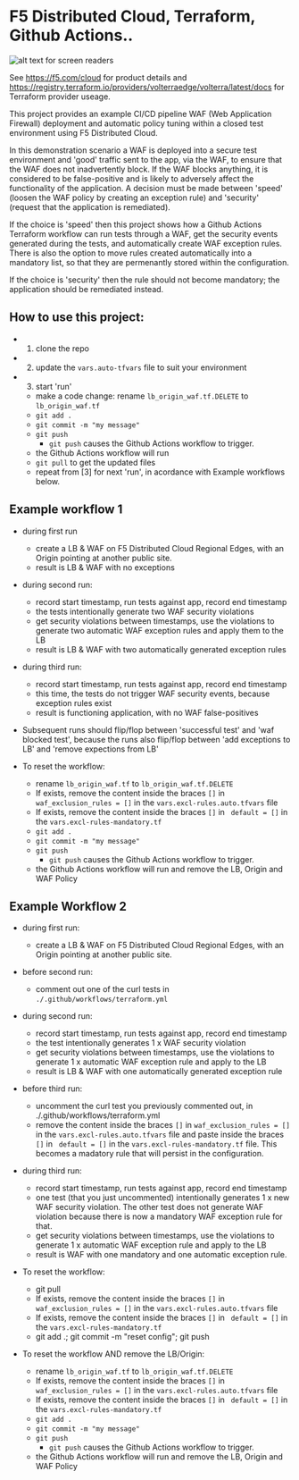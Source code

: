 # F5 Distributed Cloud, Terraform, Github Actions..

![alt text for screen readers](/images/xc-to-public-ip.png "Logical diagram of F5 Distributed Cloud test scenario")

See https://f5.com/cloud for product details and https://registry.terraform.io/providers/volterraedge/volterra/latest/docs for Terraform provider useage.

This project provides an example CI/CD pipeline WAF (Web Application Firewall) deployment and automatic policy tuning within a closed test environment using F5 Distributed Cloud.  

In this demonstration scenario a WAF is deployed into a secure test environment and 'good' traffic sent to the app, via the WAF, to ensure that the WAF does not inadvertently block.  If the WAF blocks anything, it is considered to be false-positive and is likely to adversely affect the functionality of the application. A decision must be made between 'speed' (loosen the WAF policy by creating an exception rule) and 'security' (request that the application is remediated).

If the choice is 'speed' then this project shows how a Github Actions Terraform workflow can run tests through a WAF, get the security events generated during the tests, and automatically create WAF exception rules.  There is also the option to move rules created automatically into a mandatory list, so that they are permenantly stored within the configuration. 

If the choice is 'security' then the rule should not become mandatory; the application should be remediated instead.

## How to use this project:

- 1. clone the repo
- 2. update the `vars.auto-tfvars` file to suit your environment
- 3. start 'run'
    - make a code change: rename `lb_origin_waf.tf.DELETE` to `lb_origin_waf.tf`
    - `git add .`
    - `git commit -m "my message"`
    - `git push`   
        - `git push` causes the Github Actions workflow to trigger.
    - the Github Actions workflow will run
    - `git pull` to get the updated files
    - repeat from [3] for next 'run', in acordance with Example workflows below.

## Example workflow 1

- during first run
    - create a LB & WAF on F5 Distributed Cloud Regional Edges, with an Origin pointing at another public site.
    - result is LB & WAF with no exceptions

- during second run:
    - record start timestamp, run tests against app, record end timestamp
    - the tests intentionally generate two WAF security violations
    - get security violations between timestamps, use the violations to generate two automatic WAF exception rules and apply them to the LB
    - result is LB & WAF with two automatically generated exception rules

- during third run:
    - record start timestamp, run tests against app, record end timestamp
    - this time, the tests do not trigger WAF security events, because exception rules exist
    - result is functioning application, with no WAF false-positives

- Subsequent runs should flip/flop between 'successful test' and 'waf blocked test', because the runs also flip/flop between 'add exceptions to LB' and 'remove expections from LB'

- To reset the workflow:
    - rename `lb_origin_waf.tf` to `lb_origin_waf.tf.DELETE` 
    - If exists, remove the content inside the braces `[]` in `waf_exclusion_rules = []` in the `vars.excl-rules.auto.tfvars` file
    - If exists, remove the content inside the braces `[]` in ` default = []` in the `vars.excl-rules-mandatory.tf`
    - `git add .`
    - `git commit -m "my message"`
    - `git push`   
        - `git push` causes the Github Actions workflow to trigger.
    - the Github Actions workflow will run and remove the LB, Origin and WAF Policy


## Example Workflow 2

- during first run:
    - create a LB & WAF on F5 Distributed Cloud Regional Edges, with an Origin pointing at another public site.

- before second run:
    - comment out one of the curl tests in `./.github/workflows/terraform.yml`

- during second run:
    - record start timestamp, run tests against app, record end timestamp
    - the test intentionally generates 1 x WAF security violation
    - get security violations between timestamps, use the violations to generate 1 x automatic WAF exception rule and apply to the LB
    - result is LB & WAF with one automatically generated exception rule

- before third run:
    - uncomment the curl test you previously commented out, in ./.github/workflows/terraform.yml
    - remove the content inside the braces `[]` in `waf_exclusion_rules = []` in the `vars.excl-rules.auto.tfvars` file and paste inside the braces `[]` in ` default = []` in the `vars.excl-rules-mandatory.tf` file.  This becomes a madatory rule that will persist in the configuration.

- during third run:
    - record start timestamp, run tests against app, record end timestamp
    - one test (that you just uncommented) intentionally generates 1 x new WAF security violation.  The other test does not generate WAF violation because there is now a mandatory WAF exception rule for that.
    - get security violations between timestamps, use the violations to generate 1 x automatic WAF exception rule and apply to the LB
    - result is WAF with one mandatory and one automatic exception rule.

- To reset the workflow:
    - git pull
    - If exists, remove the content inside the braces `[]` in `waf_exclusion_rules = []` in the `vars.excl-rules.auto.tfvars` file
    - If exists, remove the content inside the braces `[]` in ` default = []` in the `vars.excl-rules-mandatory.tf`
    - git add .; git commit -m "reset config"; git push

- To reset the workflow AND remove the LB/Origin:
    - rename `lb_origin_waf.tf` to `lb_origin_waf.tf.DELETE` 
    - If exists, remove the content inside the braces `[]` in `waf_exclusion_rules = []` in the `vars.excl-rules.auto.tfvars` file
    - If exists, remove the content inside the braces `[]` in ` default = []` in the `vars.excl-rules-mandatory.tf`
    - `git add .`
    - `git commit -m "my message"`
    - `git push`   
        - `git push` causes the Github Actions workflow to trigger.
    - the Github Actions workflow will run and remove the LB, Origin and WAF Policy
